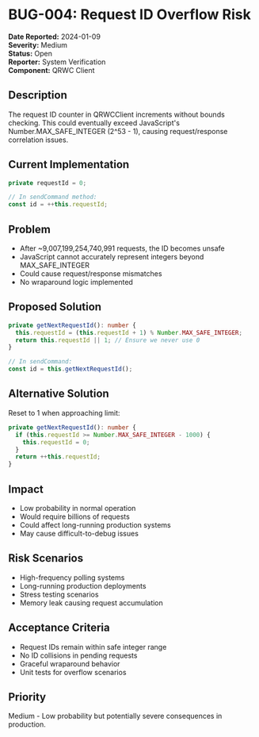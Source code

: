 # BUG-004: Request ID Overflow Risk

**Date Reported:** 2024-01-09  
**Severity:** Medium  
**Status:** Open  
**Reporter:** System Verification  
**Component:** QRWC Client  

## Description
The request ID counter in QRWCClient increments without bounds checking. This could eventually exceed JavaScript's Number.MAX_SAFE_INTEGER (2^53 - 1), causing request/response correlation issues.

## Current Implementation
```typescript
private requestId = 0;

// In sendCommand method:
const id = ++this.requestId;
```

## Problem
- After ~9,007,199,254,740,991 requests, the ID becomes unsafe
- JavaScript cannot accurately represent integers beyond MAX_SAFE_INTEGER
- Could cause request/response mismatches
- No wraparound logic implemented

## Proposed Solution
```typescript
private getNextRequestId(): number {
  this.requestId = (this.requestId + 1) % Number.MAX_SAFE_INTEGER;
  return this.requestId || 1; // Ensure we never use 0
}

// In sendCommand:
const id = this.getNextRequestId();
```

## Alternative Solution
Reset to 1 when approaching limit:
```typescript
private getNextRequestId(): number {
  if (this.requestId >= Number.MAX_SAFE_INTEGER - 1000) {
    this.requestId = 0;
  }
  return ++this.requestId;
}
```

## Impact
- Low probability in normal operation
- Would require billions of requests
- Could affect long-running production systems
- May cause difficult-to-debug issues

## Risk Scenarios
- High-frequency polling systems
- Long-running production deployments
- Stress testing scenarios
- Memory leak causing request accumulation

## Acceptance Criteria
- Request IDs remain within safe integer range
- No ID collisions in pending requests
- Graceful wraparound behavior
- Unit tests for overflow scenarios

## Priority
Medium - Low probability but potentially severe consequences in production. 